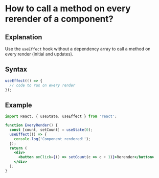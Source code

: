 # How to call a method on every rerender of a component?

## Explanation
Use the `useEffect` hook without a dependency array to call a method on every render (initial and updates).

## Syntax
```jsx
useEffect(() => {
  // code to run on every render
});
```

## Example
```jsx
import React, { useState, useEffect } from 'react';

function EveryRender() {
  const [count, setCount] = useState(0);
  useEffect(() => {
    console.log('Component rendered!');
  });
  return (
    <div>
      <button onClick={() => setCount(c => c + 1)}>Rerender</button>
    </div>
  );
}
``` 